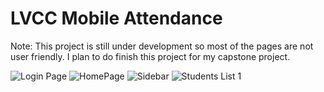 # LVCC Mobile Attendance

Note: This project is still under development so most of the pages are not user friendly. I plan to do finish this project for my capstone project.

![Login Page](https://github.com/mj-isip23/LVCC-Mobile-Attendance/blob/master/screenshots/login.PNG) ![HomePage](https://github.com/mj-isip23/LVCC-Mobile-Attendance/blob/master/screenshots/Homepage.PNG) ![Sidebar](https://github.com/mj-isip23/LVCC-Mobile-Attendance/blob/master/screenshots/sidebar.PNG) ![Students List](https://github.com/mj-isip23/LVCC-Mobile-Attendance/blob/master/screenshots/studentslist.PNG) 1
